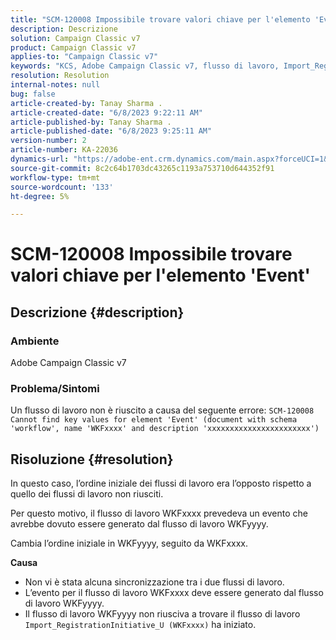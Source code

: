 ```yaml
---
title: "SCM-120008 Impossibile trovare valori chiave per l'elemento 'Event'"
description: Descrizione
solution: Campaign Classic v7
product: Campaign Classic v7
applies-to: "Campaign Classic v7"
keywords: "KCS, Adobe Campaign Classic v7, flusso di lavoro, Import_RegistrationInitiative_U, errore, risoluzione dei problemi, ACC, trova, valori chiave, SCM-120008"
resolution: Resolution
internal-notes: null
bug: false
article-created-by: Tanay Sharma .
article-created-date: "6/8/2023 9:22:11 AM"
article-published-by: Tanay Sharma .
article-published-date: "6/8/2023 9:25:11 AM"
version-number: 2
article-number: KA-22036
dynamics-url: "https://adobe-ent.crm.dynamics.com/main.aspx?forceUCI=1&pagetype=entityrecord&etn=knowledgearticle&id=1f331af2-dd05-ee11-8f6e-6045bd006b3d"
source-git-commit: 8c2c64b1703dc43265c1193a753710d644352f91
workflow-type: tm+mt
source-wordcount: '133'
ht-degree: 5%

---
```


# SCM-120008 Impossibile trovare valori chiave per l&#39;elemento &#39;Event&#39;

## Descrizione {#description}


### <b>Ambiente</b>

Adobe Campaign Classic v7



### <b>Problema/Sintomi</b>

Un flusso di lavoro non è riuscito a causa del seguente errore:
`SCM-120008 Cannot find key values for element 'Event' (document with schema 'workflow', name 'WKFxxxx' and description 'xxxxxxxxxxxxxxxxxxxxxxx')`

## Risoluzione {#resolution}


In questo caso, l’ordine iniziale dei flussi di lavoro era l’opposto rispetto a quello dei flussi di lavoro non riusciti.

Per questo motivo, il flusso di lavoro WKFxxxx prevedeva un evento che avrebbe dovuto essere generato dal flusso di lavoro WKFyyyy.

Cambia l’ordine iniziale in WKFyyyy, seguito da WKFxxxx.

<b>Causa</b>

- Non vi è stata alcuna sincronizzazione tra i due flussi di lavoro.
- L’evento per il flusso di lavoro WKFxxxx deve essere generato dal flusso di lavoro WKFyyyy.
- Il flusso di lavoro WKFyyyy non riusciva a trovare il flusso di lavoro `Import_RegistrationInitiative_U (WKFxxxx)` ha iniziato.



